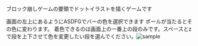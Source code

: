 ブロック崩しゲームの要領でドットイラストを描くゲームです

画面の左上にあるようにASDFGでバーの色を選択できます
ボールが当たるとその色に変わります。
着色できるのは画面上の一番上の段のみです。スペースとzで段を上下させて色を変更したい段を選んでください。![sample](https://github.com/haru827/Dot_Game_python/assets/114441047/3735a76b-d473-46fc-85b3-c87694c26b1b)
